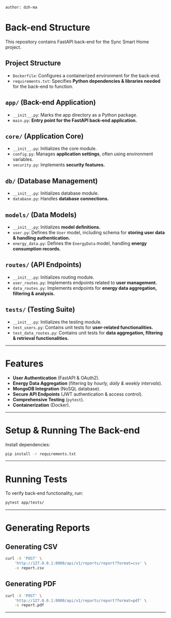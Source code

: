```
author: dzh-ma
```

# Back-end Structure

This repository contains FastAPI back-end for the Sync Smart Home project.

## Project Structure

- `Dockerfile`: Configures a containerized environment for the back-end.
- `requirements.txt`: Specifies **Python dependencies & libraries needed** for the back-end to function.

## `app/` (Back-end Application)

- `__init__.py`: Marks the app directory as a Python package.
- `main.py`: **Entry point for the FastAPI back-end application.**

## `core/` (Application Core)

- `__init__.py`: Initializes the core module.
- `config.py`: Manages **application settings**, often using environment variables.
- `security.py`: Implements **security features.**

## `db/` (Database Management)

- `__init__.py`: Initializes database module.
- `database.py`: Handles **database connections.**

## `models/` (Data Models)

- `__init__.py`: Initializes **model definitions.**
- `user.py`: Defines the `User` model, including schema for **storing user data & handling authentication.**
- `energy_data.py`: Defines the `EnergyData` model, handling **energy consumption records.**

## `routes/` (API Endpoints)

- `__init__.py`: Initializes routing module.
- `user_routes.py`: Implements endpoints related to **user management.**
- `data_routes.py`: Implements endpoints for **energy data aggregation, filtering & analysis.**

## `tests/` (Testing Suite)

- `__init__.py`: Initializes the testing module.
- `test_users.py`: Contains unit tests for **user-related functionalities.**
- `test_data_routes.py`: Contains unit tests for **data aggregation, filtering & retrieval functionalities.**

---

# Features

+ **User Authentication** (FastAPI & OAuth2).
+ **Energy Data Aggregation** (filtering by *hourly, daily & weekly intervals*).
+ **MongoDB Integration** (NoSQL database).
+ **Secure API Endpoints** (JWT authentication & access control).
+ **Comprehensive Testing** (`pytest`).
+ **Containerization** (Docker).

---

# Setup & Running The Back-end

Install dependencies:
```bash
pip install -r requirements.txt
```

---

# Running Tests

To verify back-end functionality, run:
```bash
pytest app/tests/
```

---

# Generating Reports

## Generating CSV

```bash
curl -X 'POST' \
    'http://127.0.0.1:8000/api/v1/reports/report?format=csv' \
    -o report.csv
```

## Generating PDF

```bash
curl -X 'POST' \
    'http://127.0.0.1:8000/api/v1/reports/report?format=pdf' \
    -o report.pdf
```

---

